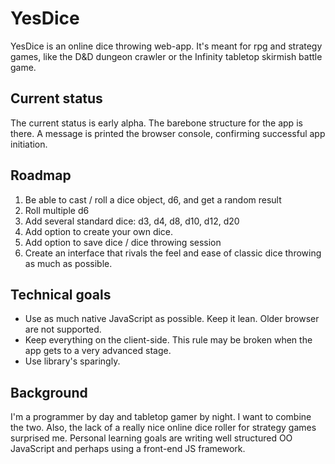 YesDice
=======

YesDice is an online dice throwing web-app. It's meant for rpg and strategy games, like the D&D dungeon crawler or the Infinity tabletop skirmish battle game.


Current status
--------------
The current status is early alpha. The barebone structure for the app is there. A message is printed the browser console, confirming successful app initiation.

Roadmap
-------
1. Be able to cast / roll a dice object, d6, and get a random result
2. Roll multiple d6
3. Add several standard dice: d3, d4, d8, d10, d12, d20
4. Add option to create your own dice.
5. Add option to save dice / dice throwing session
6. Create an interface that rivals the feel and ease of classic dice throwing as much as possible.

Technical goals
---------------
- Use as much native JavaScript as possible. Keep it lean. Older browser are not supported.
- Keep everything on the client-side. This rule may be broken when the app gets to a very advanced stage.
- Use library's sparingly.


Background
----------
I'm a programmer by day and tabletop gamer by night. I want to combine the two. Also, the lack of a really nice online dice roller for strategy games surprised me. Personal learning goals are writing well structured OO JavaScript and perhaps using a front-end JS framework.

